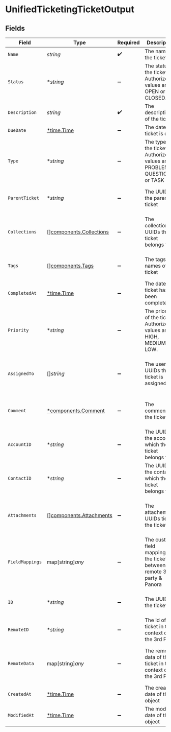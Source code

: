 # UnifiedTicketingTicketOutput


## Fields

| Field                                                                         | Type                                                                          | Required                                                                      | Description                                                                   | Example                                                                       |
| ----------------------------------------------------------------------------- | ----------------------------------------------------------------------------- | ----------------------------------------------------------------------------- | ----------------------------------------------------------------------------- | ----------------------------------------------------------------------------- |
| `Name`                                                                        | *string*                                                                      | :heavy_check_mark:                                                            | The name of the ticket                                                        | Customer Service Inquiry                                                      |
| `Status`                                                                      | **string*                                                                     | :heavy_minus_sign:                                                            | The status of the ticket. Authorized values are OPEN or CLOSED.               | OPEN                                                                          |
| `Description`                                                                 | *string*                                                                      | :heavy_check_mark:                                                            | The description of the ticket                                                 | Help customer                                                                 |
| `DueDate`                                                                     | [*time.Time](https://pkg.go.dev/time#Time)                                    | :heavy_minus_sign:                                                            | The date the ticket is due                                                    | 2024-10-01T12:00:00Z                                                          |
| `Type`                                                                        | **string*                                                                     | :heavy_minus_sign:                                                            | The type of the ticket. Authorized values are PROBLEM, QUESTION, or TASK      | BUG                                                                           |
| `ParentTicket`                                                                | **string*                                                                     | :heavy_minus_sign:                                                            | The UUID of the parent ticket                                                 | 801f9ede-c698-4e66-a7fc-48d19eebaa4f                                          |
| `Collections`                                                                 | [][components.Collections](../../models/components/collections.md)            | :heavy_minus_sign:                                                            | The collection UUIDs the ticket belongs to                                    | [<br/>"801f9ede-c698-4e66-a7fc-48d19eebaa4f"<br/>]                            |
| `Tags`                                                                        | [][components.Tags](../../models/components/tags.md)                          | :heavy_minus_sign:                                                            | The tags names of the ticket                                                  | [<br/>"my_tag",<br/>"urgent_tag"<br/>]                                        |
| `CompletedAt`                                                                 | [*time.Time](https://pkg.go.dev/time#Time)                                    | :heavy_minus_sign:                                                            | The date the ticket has been completed                                        | 2024-10-01T12:00:00Z                                                          |
| `Priority`                                                                    | **string*                                                                     | :heavy_minus_sign:                                                            | The priority of the ticket. Authorized values are HIGH, MEDIUM or LOW.        | HIGH                                                                          |
| `AssignedTo`                                                                  | []*string*                                                                    | :heavy_minus_sign:                                                            | The users UUIDs the ticket is assigned to                                     | [<br/>"801f9ede-c698-4e66-a7fc-48d19eebaa4f"<br/>]                            |
| `Comment`                                                                     | [*components.Comment](../../models/components/comment.md)                     | :heavy_minus_sign:                                                            | The comment of the ticket                                                     | {<br/>"content": "Assigned the issue !"<br/>}                                 |
| `AccountID`                                                                   | **string*                                                                     | :heavy_minus_sign:                                                            | The UUID of the account which the ticket belongs to                           | 801f9ede-c698-4e66-a7fc-48d19eebaa4f                                          |
| `ContactID`                                                                   | **string*                                                                     | :heavy_minus_sign:                                                            | The UUID of the contact which the ticket belongs to                           | 801f9ede-c698-4e66-a7fc-48d19eebaa4f                                          |
| `Attachments`                                                                 | [][components.Attachments](../../models/components/attachments.md)            | :heavy_minus_sign:                                                            | The attachements UUIDs tied to the ticket                                     | [<br/>"801f9ede-c698-4e66-a7fc-48d19eebaa4f"<br/>]                            |
| `FieldMappings`                                                               | map[string]*any*                                                              | :heavy_minus_sign:                                                            | The custom field mappings of the ticket between the remote 3rd party & Panora | {<br/>"fav_dish": "broccoli",<br/>"fav_color": "red"<br/>}                    |
| `ID`                                                                          | **string*                                                                     | :heavy_minus_sign:                                                            | The UUID of the ticket                                                        | 801f9ede-c698-4e66-a7fc-48d19eebaa4f                                          |
| `RemoteID`                                                                    | **string*                                                                     | :heavy_minus_sign:                                                            | The id of the ticket in the context of the 3rd Party                          | id_1                                                                          |
| `RemoteData`                                                                  | map[string]*any*                                                              | :heavy_minus_sign:                                                            | The remote data of the ticket in the context of the 3rd Party                 | {<br/>"key1": "value1",<br/>"key2": 42,<br/>"key3": true<br/>}                |
| `CreatedAt`                                                                   | [*time.Time](https://pkg.go.dev/time#Time)                                    | :heavy_minus_sign:                                                            | The created date of the object                                                | 2024-10-01T12:00:00Z                                                          |
| `ModifiedAt`                                                                  | [*time.Time](https://pkg.go.dev/time#Time)                                    | :heavy_minus_sign:                                                            | The modified date of the object                                               | 2024-10-01T12:00:00Z                                                          |